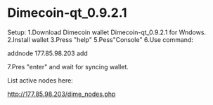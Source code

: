 # Dimecoin-qt_0.9.2.1

Setup:
1.Download Dimecoin wallet Dimecoin-qt_0.9.2.1  for Wndows. 
2.Install wallet 
3.Press "help" 
5.Pess"Console" 
6.Use command: 

addnode 177.85.98.203 add 

7.Pres "enter" and wait for syncing wallet. 

List active nodes here: 

http://177.85.98.203/dime_nodes.php
